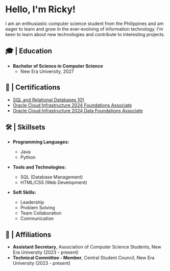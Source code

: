 

# Hello, I'm Ricky!
I am an enthusiastic computer science student from the Philippines and am eager to learn and grow in the ever-evolving of information technology. I'm keen to learn about new technologies and contribute to interesting projects.

## 🎓 | Education 
- **Bachelor of Science in Computer Science**
  - New Era University, 2027

## 📜 | Certifications
- [SQL and Relational Databases 101](https://courses.cognitiveclass.ai/certificates/d4d429bdf4a745acbd556e7061be61ae)
- [Oracle Cloud Infrastructure 2024 Foundations Associate](https://catalog-education.oracle.com/ords/certview/sharebadge?id=4821BEE7A5F3BB6935B10D947631C1FA5CD2705525BAD21101834132A95913D2)
- [Oracle Cloud Infrastructure 2024 Data Foundations Associate](https://catalog-education.oracle.com/ords/certview/sharebadge?id=4821BEE7A5F3BB6935B10D947631C1FA47E15C611594717CAF2B905310518A8E)

## 🛠️ | Skillsets 
- **Programming Languages:**
  - Java
  - Python
  
- **Tools and Technologies:**
  - SQL (Database Management)
  - HTML/CSS (Web Development)

- **Soft Skills:**
  - Leadership
  - Problem Solving
  - Team Collaboration
  - Communication

## 🤝 | Affiliations
- **Assistant Secretary**, Association of Computer Science Students, New Era University (2023 - present)
- **Technical Committee - Member**, Central Student Council, New Era University (2023 - present)

